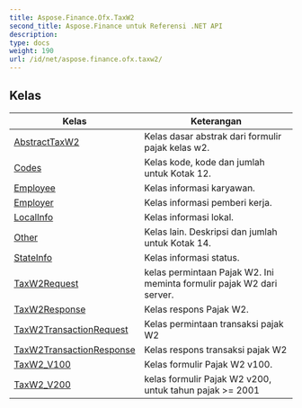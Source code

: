 ```yaml
---
title: Aspose.Finance.Ofx.TaxW2
second_title: Aspose.Finance untuk Referensi .NET API
description: 
type: docs
weight: 190
url: /id/net/aspose.finance.ofx.taxw2/
---
```



## Kelas

| Kelas | Keterangan |
| --- | --- |
| [AbstractTaxW2](./abstracttaxw2/) | Kelas dasar abstrak dari formulir pajak kelas w2. |
| [Codes](./codes/) | Kelas kode, kode dan jumlah untuk Kotak 12. |
| [Employee](./employee/) | Kelas informasi karyawan. |
| [Employer](./employer/) | Kelas informasi pemberi kerja. |
| [LocalInfo](./localinfo/) | Kelas informasi lokal. |
| [Other](./other/) | Kelas lain. Deskripsi dan jumlah untuk Kotak 14. |
| [StateInfo](./stateinfo/) | Kelas informasi status. |
| [TaxW2Request](./taxw2request/) | kelas permintaan Pajak W2. Ini meminta formulir pajak W2 dari server. |
| [TaxW2Response](./taxw2response/) | Kelas respons Pajak W2. |
| [TaxW2TransactionRequest](./taxw2transactionrequest/) | Kelas permintaan transaksi pajak W2 |
| [TaxW2TransactionResponse](./taxw2transactionresponse/) | Kelas respons transaksi pajak W2 |
| [TaxW2_V100](./taxw2_v100/) | Kelas formulir Pajak W2 v100. |
| [TaxW2_V200](./taxw2_v200/) | kelas formulir Pajak W2 v200, untuk tahun pajak &gt;= 2001 |


